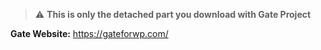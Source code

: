 > :warning: **This is only the detached part you download with Gate Project**

**Gate Website:** https://gateforwp.com/